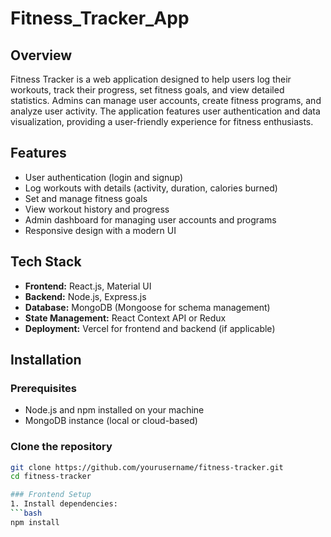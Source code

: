 # Fitness_Tracker_App

## Overview
Fitness Tracker is a web application designed to help users log their workouts, track their progress, set fitness goals, and view detailed statistics. Admins can manage user accounts, create fitness programs, and analyze user activity. The application features user authentication and data visualization, providing a user-friendly experience for fitness enthusiasts.

## Features
- User authentication (login and signup)
- Log workouts with details (activity, duration, calories burned)
- Set and manage fitness goals
- View workout history and progress
- Admin dashboard for managing user accounts and programs
- Responsive design with a modern UI

## Tech Stack
- **Frontend:** React.js, Material UI
- **Backend:** Node.js, Express.js
- **Database:** MongoDB (Mongoose for schema management)
- **State Management:** React Context API or Redux
- **Deployment:** Vercel for frontend and backend (if applicable)

## Installation

### Prerequisites
- Node.js and npm installed on your machine
- MongoDB instance (local or cloud-based)

### Clone the repository
  ```bash
  git clone https://github.com/yourusername/fitness-tracker.git
  cd fitness-tracker

### Frontend Setup
1. Install dependencies:
  ```bash
  npm install
